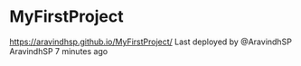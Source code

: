 # MyFirstProject
 https://aravindhsp.github.io/MyFirstProject/
Last deployed by @AravindhSP AravindhSP 7 minutes ago

